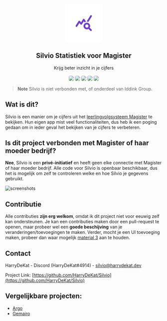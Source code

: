 <div align="center">
  <a href="https://github.com/HarryDeKat/Silvio">
    <img src="/android/app/src/main/res/mipmap-xxxhdpi/ic_launcher_foreground.png" alt="Logo" width="120" height="120">
  </a>

  <h2 align="center">Silvio Statistiek voor Magister</h3>

  <p align="center">
    Krijg beter inzicht in je cijfers
    <br><br>
    <a href="https://flutter.dev/"><img style="border-radius: 4px;" src="https://img.shields.io/badge/Flutter-02569B?style=for-the-badge&amp;logo=flutter&amp;logoColor=white"></a>
    <a href="https://apps.apple.com/us/app/silvio-voor-magister/id6449495003"><img style="border-radius: 4px;"src="https://img.shields.io/badge/App_Store-0D96F6?style=for-the-badge&amp;logo=app-store&amp;logoColor=white"></a>
    <a href="https://play.google.com/store/apps/details?id=dev.harrydekat.silvio"><img style="border-radius: 4px;" src="https://img.shields.io/badge/Google_Play-414141?style=for-the-badge&amp;logo=google-play&amp;logoColor=white"></a>
    <a href="https://github.com/HarryDeKat/Silvio/issues/new/choose"><img style="border-radius: 4px;" src="https://img.shields.io/badge/Maak%20een%20suggestie-713DCD.svg?style=for-the-badge&amp;logo=github&amp;logoColor=white"></a>
       <a href="https://github.com/HarryDeKat/Silvio/actions/workflows/build-release.yml"><img style="border-radius: 4px;" src="https://img.shields.io/github/actions/workflow/status/HarryDeKat/Silvio/build-release.yml?branch=stable&logoColor=white&label=Build&logo=githubActions&style=for-the-badge"></a>
  </p>
</div>

> **Note**
> Silvio is niet verbonden met, of onderdeel van Iddink Group.

## Wat is dit?

Silvio is een manier om je cijfers uit het [leerlingvolgsysteem Magister](https://magister.nl) te bekijken. Hun eigen app mist veel functionaliteiten, dus heb ik een poging gedaan om in ieder geval het bekijken van je cijfers te verbeteren. 

## Is dit project verbonden met Magister of haar moeder bedrijf?

**Nee**, Silvio is een **privé-initiatief** en heeft geen elke connectie met Magister of haar moeder bedrijf. Alle code voor Silvio is openbaar beschikbaar, dus het is mogelijk om zelf te controleren welke en hoe Silvio je gegevens gebruikt. 

![screenshots](https://github.com/HarryDeKat/Silvio/assets/96647011/b8a7b276-47f6-4a9d-a9ae-3b0d7920244f)

## Contributie

Alle contributies **zijn erg welkom**, omdat ik dit project niet voor eeuwig zelf kan ondersteunen. Je kan een contributies maken door een pull-request te openen, maar probeer wel een **goede beschijving** van je veranderingen/toevoegingen te maken. Verder, mocht je een UI toevoeging maken, probeer dan waar mogelijk [material 3](https://m3.material.io/) aan te houden.

## Contact

HarryDeKat - Discord (HarryDeKat#4914) - [silvio@harrydekat.dev](mailto:silvio@harrydekat.dev)

Project Link: [https://github.com/HarryDeKat/Silvio](https://github.com/HarryDeKat/Silvio)

## Vergelijkbare projecten:
* [Argo](https://argo-magister.nl)
* [Gemairo](https://gemairo.nl)
